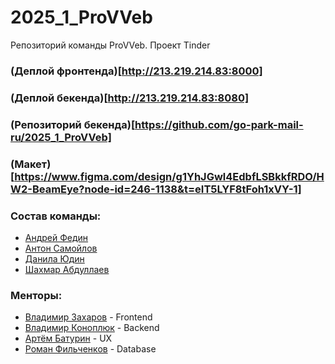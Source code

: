 # 2025_1_ProVVeb
Репозиторий команды ProVVeb. Проект Tinder

### (Деплой фронтенда)[http://213.219.214.83:8000]
### (Деплой бекенда)[http://213.219.214.83:8080]
### (Репозиторий бекенда)[https://github.com/go-park-mail-ru/2025_1_ProVVeb]
### (Макет)[https://www.figma.com/design/g1YhJGwl4EdbfLSBkkfRDO/HW2-BeamEye?node-id=246-1138&t=eIT5LYF8tFoh1xVY-1]

### Состав команды:
- [Андрей Федин](https://github.com/Neratus)
- [Антон Самойлов](https://github.com/samantonio28)
- [Данила Юдин](https://github.com/Danila0808)
- [Шахмар Абдуллаев](https://github.com/abdullShah)

### Менторы:
- [Владимир Захаров](https://github.com/Gallaann) - Frontend
- [Владимир Коноплюк](https://github.com/TheVovchenskiy) - Backend
- [Артём Батурин](https://t.me/steafe372dj) - UX
- [Роман Фильченков](https://github.com/rmnfl) - Database